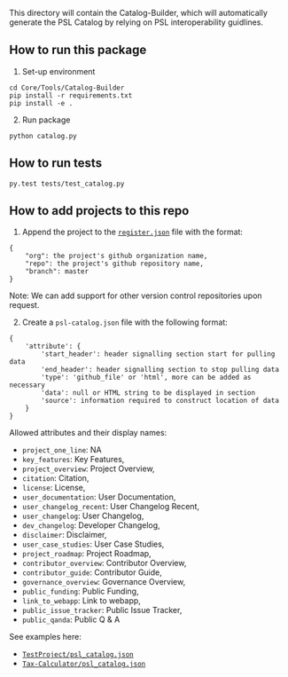 This directory will contain the Catalog-Builder, which will automatically generate the PSL Catalog by relying on PSL interoperability guidlines.

How to run this package
------------------------
1. Set-up environment
```
cd Core/Tools/Catalog-Builder
pip install -r requirements.txt
pip install -e .
```

2. Run package

`python catalog.py`

How to run tests
------------------

`py.test tests/test_catalog.py`

How to add projects to this repo
---------------------------------
1. Append the project to the [`register.json`](../../../Catalog/register.json) file with the format:
```
{
    "org": the project's github organization name,
    "repo": the project's github repository name,
    "branch": master
}
```

Note: We can add support for other version control repositories upon request.

2. Create a `psl-catalog.json` file with the following format:
```
{
    'attribute': {
        'start_header': header signalling section start for pulling data
        'end_header': header signalling section to stop pulling data
        'type': 'github_file' or 'html', more can be added as necessary
        'data': null or HTML string to be displayed in section
        'source': information required to construct location of data
    }
}
```

Allowed attributes and their display names:
  - `project_one_line`: NA
  - `key_features`: Key Features,
  - `project_overview`: Project Overview,
  - `citation`: Citation,
  - `license`: License,
  - `user_documentation`: User Documentation,
  - `user_changelog_recent`: User Changelog Recent,
  - `user_changelog`: User Changelog,
  - `dev_changelog`: Developer Changelog,
  - `disclaimer`: Disclaimer,
  - `user_case_studies`: User Case Studies,
  - `project_roadmap`: Project Roadmap,
  - `contributor_overview`: Contributor Overview,
  - `contributor_guide`: Contributor Guide,
  - `governance_overview`: Governance Overview,
  - `public_funding`: Public Funding,
  - `link_to_webapp`: Link to webapp,
  - `public_issue_tracker`: Public Issue Tracker,
  - `public_qanda`: Public Q & A

See examples here:
- [`TestProject/psl_catalog.json`][]
- [`Tax-Calculator/psl_catalog.json`][]




[`TestProject/psl_catalog.json`]: catalog_builder/tests/TestProject/psl_catalog.json
[`Tax-Calculator/psl_catalog.json`]: https://github.com/hdoupe/Tax-Calculator/blob/psl-catalog/psl_catalog.json